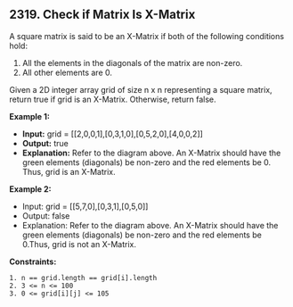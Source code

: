 ## 2319. Check if Matrix Is X-Matrix

A square matrix is said to be an X-Matrix if both of the following conditions hold:

1. All the elements in the diagonals of the matrix are non-zero.
2. All other elements are 0.

Given a 2D integer array grid of size n x n representing a square matrix, return true if grid is an X-Matrix. Otherwise, return false.

**Example 1:**

- **Input:** grid = [[2,0,0,1],[0,3,1,0],[0,5,2,0],[4,0,0,2]]
- **Output:** true
- **Explanation:**
  Refer to the diagram above.
  An X-Matrix should have the green elements (diagonals) be non-zero and the red elements be 0.
  Thus, grid is an X-Matrix.

**Example 2:**

- Input: grid = [[5,7,0],[0,3,1],[0,5,0]]
- Output: false
- Explanation: Refer to the diagram above. An X-Matrix should have the green elements (diagonals) be non-zero and the red elements be 0.Thus, grid is not an X-Matrix.

**Constraints:**

    1. n == grid.length == grid[i].length
    2. 3 <= n <= 100
    3. 0 <= grid[i][j] <= 105
